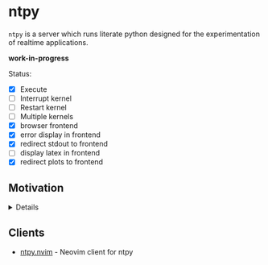 # ntpy

`ntpy` is a server which runs literate python designed for the experimentation of realtime applications.  

**work-in-progress**

Status:

- [x] Execute
- [ ] Interrupt kernel
- [ ] Restart kernel
- [ ] Multiple kernels
- [x] browser frontend
- [x] error display in frontend
- [x] redirect stdout to frontend
- [ ] display latex in frontend
- [x] redirect plots to frontend

Motivation
----------

<details>

Code experimentation with tools such as Jupyter notebook has proved its usefulness in everyday programming many times that I'm fully convinced by it for quick and dirty experimentation. It provides sort of a middle ground between, on one end, the simple REPL and on the other end, the .py script file. It still keeps all its state like the REPL but also provides the means to write relatively complex code in a single cell. State keeping is critical for experimentation as it provides a way to endlessly manipulate the data until we are satisfied without the need to rerun the entire process everytime. However one critcally lacking feature in my opinion is the ability to experiment with realtime applications. Realtime application by principle, usually contain a main loop which needs to run endlessly. Obviously running directly a endless loop in a cell is a bad idea. There are ways to workaround this such as running the loop in a separate thread and display the realtime application in a widget for instance, if possible. However this adds a heavy abstraction layer which hinders direct manipulation of the said realtime application.

The main idea of `ntpy` is to instead run literate python code. For example, the code block for a main loop (written using the v2 ntangle syntax as explained [here](https://github.com/jbyuki/ntangle.nvim/blob/master/doc/ntangle.txt)):

```py
;; main loop
while True:
	; read io
	; process
	; show
	ntpy.sleep()
```

In a first phase the code block for the main loop is sent, subsequently, the user could define the `read io` section and send the corresponding code:

```py
;; read io
x,y,z = sensor.read()
```

The `read io` reference in the `main loop` section would now point to the newly added `read io` section and execute it on its next iteration, thus effectively modifying the realtime code while its running. This shows the basic principle behind `ntpy`.

</details>

Clients
-------

* [ntpy.nvim](https://github.com/jbyuki/ntpy.nvim) - Neovim client for ntpy
